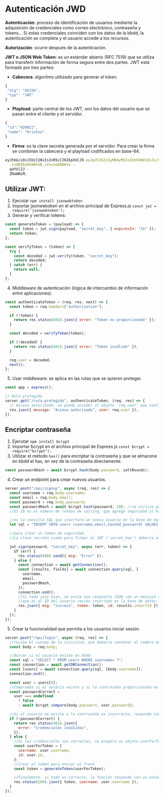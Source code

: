 # Autenticación JWD

**Autenticación**: proceso de identificación de usuarios mediante la adquisición de credenciales como correo electrónico, contraseña y tokens... Si estas credenciales coinciden con los datos de la bbdd, la autenticación se completa y el usuario accede a los recursos.

**Autorización**: ocurre después de la autenticación.

**JWT o JSON Web Token**: es un estándar abierto (RFC 7519) que se utiliza para transferir información de forma segura entre dos partes. JWT está formado por tres partes:

- **Cabecera**: algoritmo utilizado para generar el token.

```javascript
{
 "alg": "HS256",
 "typ": "JWT"
}
```

- **Playload**: parte central de los JWT, son los datos del usuario que se pasan entre el cliente y el servidor.

```javascript
{
 "id":"920021",
 "name": "Krishna"
}
```

- **Firma**: es la clave secreta generada por el servidor. Para crear la firma se combinan la cabecera y el playload codificados en base-64.

```javascript
eyJhbGciOiJIUzI1NiIsInR5cCI6IkpXVCJ9.eyJpZCI6IjkyMDAyMSIsIm5hbWUiOiJLcmlzaG5hIn0
  .tvORZ0xRXmRhVB_sYnckoEN8HYe -
  q4YUlZJ -
  ZNaWBiM;
```

## Utilizar JWT:

1. Ejecutar `npm install jsonwebtoken`
2. Importar jsonweboken en el archivo principal de Express.js `const jwt = require('jsonwebtoken');`
3. Generar y verificar tokens:

```javascript
const generateToken = (payload) => {
  const token = jwt.sign(payload, "secret_key", { expiresIn: "1h" });
  return token;
};

const verifyToken = (token) => {
  try {
    const decoded = jwt.verify(token, "secret_key");
    return decoded;
  } catch (err) {
    return null;
  }
};
```

4. Middleware de autenticación (lógica de intercambio de información entre aplicaciones):

```javascript
const authenticateToken = (req, res, next) => {
  const token = req.headers["authorization"];

  if (!token) {
    return res.status(401).json({ error: "Token no proporcionado" });
  }

  const decoded = verifyToken(token);

  if (!decoded) {
    return res.status(401).json({ error: "Token inválido" });
  }

  req.user = decoded;
  next();
};
```

5. Usar middleware: se aplica en las rutas que se quieren proteger.

```javascript
const app = express();

// Ruta protegida
server.get("/ruta-protegida", authenticateToken, (req, res) => {
  // Acceso autorizado, se puede acceder al objeto `req.user` que contiene los datos decodificados del token
  res.json({ message: "Acceso autorizado", user: req.user });
});
```

## Encriptar contraseña

1. Ejecutar `npm install bcrypt`
2. Importar bcrypt en el archivo principal de Express.js `const bcrypt = require("bcrypt");`
3. Utilizar el método `has()` para encriptar la contraseña y que se almacene en bbdd el has, en vez de la contraseña directamente.

```javascript
const passwordHash = await bcrypt.hash(body.password, saltRounds);
```

4. Crear un endpoint para crear nuevos usuarios.

```javascript
server.post("/api/signup", async (req, res) => {
  const username = req.body.username;
  const email = req.body.email;
  const password = req.body.password;
  const passwordHash = await bcrypt.hash(password, 10); //se utiliza para crear un hash seguro de la contraseña antes de almacenarla en la base de datos.
  //El 10 es el número de rondas de salting, que agrega seguridad al hash.

  //es la consulta SQL que insertará un nuevo usuario en la base de datos.
  let sql = "INSERT INTO users (username,email,hashed_password) VALUES (?,?,?)";

  //para crear un token de seguridad
  //La clave secreta usada para firmar el JWT ('secret_key') debería almacenarse de manera segura y no estar codificada directamente en el código fuente. Se recomienda usar variables de entorno para este propósito.

  jwt.sign(password, "secret_key", async (err, token) => {
    if (err) {
      res.status(400).send({ msg: "Error" });
    } else {
      const connection = await getConnection();
      const [results, fields] = await connection.query(sql, [
        username,
        email,
        passwordHash,
      ]);
      connection.end();
      //Si todo sale bien, se envía una respuesta JSON con un mensaje de éxito, el token JWT y el insertId,
      //que es el ID del usuario recién insertado en la base de datos.
      res.json({ msg: "success", token: token, id: results.insertId });
    }
  });
});
```

5. Crear la funcionalidad que permita a los usuarios iniciar sesión.

```javascript
server.post("/api/login", async (req, res) => {
  //recibe el cuerpo de la solicitud, que debería contener el nombre de usuario y la contraseña.
  const body = req.body;

  //Buscar si el usuario existe en bbdd
  const sql = "SELECT * FROM users WHERE username= ?";
  const connection = await getDBConnection();
  const [users] = await connection.query(sql, [body.username]);
  connection.end();

  const user = users[0];
  //Comprueba si el usuario existe y si la contraseña proporcionada es correcta utilizando bcrypt.compare.
  const passwordCorrect =
    user === undefined
      ? false
      : await bcrypt.compare(body.password, user.password);

  //Si el usuario no existe o la contraseña es incorrecta, responde con un estado 401 y un mensaje de error.
  if (!passwordCorrect) {
    return res.status(401).json({
      error: "Credenciales inválidas",
    });
  } else {
    //Si las credenciales son correctas, se prepara un objeto userForToken que incluye el username y el id del usuario.
    const userForToken = {
      username: user.username,
      id: user.id,
    };
    //Crear el token para enviar al front
    const token = generateToken(userForToken);

    //Finalmente, si todo es correcto, la función responde con un estado 200 y envía un objeto JSON con el token, el nombre de usuario y el nombre real del usuario.
    res.status(200).json({ token, username: user.username });
  }
});
```
